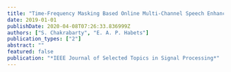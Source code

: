 ```yaml
---
title: "Time-Frequency Masking Based Online Multi-Channel Speech Enhancement With Convolutional Recurrent Neural Networks"
date: 2019-01-01
publishDate: 2020-04-08T07:26:33.836999Z
authors: ["S. Chakrabarty", "E. A. P. Habets"]
publication_types: ["2"]
abstract: ""
featured: false
publication: "*IEEE Journal of Selected Topics in Signal Processing*"
---
```



